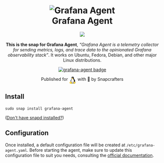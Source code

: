 <h1 align="center">
  <img src="logo.svg?raw=true" alt="Grafana Agent">
  <br />
  Grafana Agent
</h1>

<p align="center"><a href="https://github.com/canonical/grafana-agent-snap/actions/workflows/release-snap.yaml"><img src="https://github.com/canonical/grafana-agent-snap/actions/workflows/release-snap.yaml/badge.svg"></a></p>

<p align="center"><b>This is the snap for Grafana Agent</b>, <i>“Grafana Agent is a telemetry collector for sending metrics, logs, and trace data to the opinionated Grafana observability stack”</i>. It works on Ubuntu, Fedora, Debian, and other major Linux
distributions.</p>

<p align="center"><a href="https://snapcraft.io/grafana-agent"><img src="https://snapcraft.io/grafana-agent/badge.svg" alt="grafana-agent badge"/><a/></p>

<p align="center">Published for <img src="https://raw.githubusercontent.com/anythingcodes/slack-emoji-for-techies/gh-pages/emoji/tux.png" align="top" width="24" /> with 💝 by Snapcrafters</p>

## Install

```
sudo snap install grafana-agent
```

<!-- Uncomment and modify this when your snap is available on the store
[![Get it from the Snap Store](https://snapcraft.io/static/images/badges/en/snap-store-white.svg)](https://snapcraft.io/grafana-agent)
-->

([Don't have snapd installed?](https://snapcraft.io/docs/core/install))

## Configuration

Once installed, a default configuration file will be created at `/etc/grafana-agent.yaml`. Before starting the agent, make sure to update this configuration file to suit you needs, consulting the [official documentation](https://grafana.com/docs/agent/latest/configuration/). 
